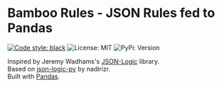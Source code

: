 # Bamboo Rules - JSON Rules fed to Pandas

[![Code style: black](https://img.shields.io/badge/code%20style-black-000000.svg)](https://github.com/psf/black)
![License: MIT](https://img.shields.io/github/license/tnesztler/bamboorules)
![PyPi: Version](https://img.shields.io/pypi/v/bamboorules)

Inspired by Jeremy Wadhams's [JSON-Logic](http://jsonlogic.com/) library.\
Based on [json-logic-py](https://github.com/nadirizr/json-logic-py) by nadirizr.\
Built with [Pandas](https://pandas.pydata.org/).
